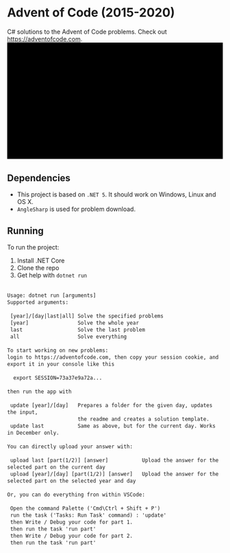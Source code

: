 
# Advent of Code (2015-2020)
C# solutions to the Advent of Code problems.
Check out https://adventofcode.com.
![](demo.gif)
## Dependencies

- This project is based on `.NET 5`. It should work on Windows, Linux and OS X.
- `AngleSharp` is used for problem download.

## Running

To run the project:

1. Install .NET Core
2. Clone the repo
3. Get help with `dotnet run`
```

Usage: dotnet run [arguments]
Supported arguments:

 [year]/[day|last|all] Solve the specified problems
 [year]                Solve the whole year
 last                  Solve the last problem
 all                   Solve everything

To start working on new problems:
login to https://adventofcode.com, then copy your session cookie, and export it in your console like this

  export SESSION=73a37e9a72a...

then run the app with

 update [year]/[day]   Prepares a folder for the given day, updates the input,
                       the readme and creates a solution template.
 update last           Same as above, but for the current day. Works in December only.

You can directly upload your answer with:

 upload last [part(1/2)] [answer]           Upload the answer for the selected part on the current day
 upload [year]/[day] [part(1/2)] [answer]   Upload the answer for the selected part on the selected year and day

Or, you can do everything fron within VSCode:

 Open the command Palette ('Cmd\Ctrl + Shift + P')
 run the task ('Tasks: Run Task' command) : 'update'
 then Write / Debug your code for part 1.
 then run the task 'run part'
 then Write / Debug your code for part 2.
 then run the task 'run part'

```
